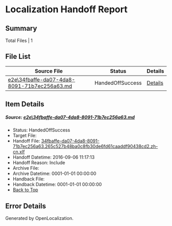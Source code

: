 # <a name='report-top'></a> Localization Handoff Report

## Summary
 Total Files | 1

## File List
 Source File | Status | Details 
 ----------- | ------ | ------- 
 [e2e\34fbaffe-da07-4da8-8091-71b7ec256a63.md](https://github.com/OpenLocalizationTestOrg/ol-test0/blob/83a0f91bd1e14e2c15f3a3ab3d1d975b7facaa41/e2e/34fbaffe-da07-4da8-8091-71b7ec256a63.md) | HandedOffSuccess | [Details](#16be326787db63be808e703b27e5c5e8e0b3708c1)

## Item Details
##### <a name='16be326787db63be808e703b27e5c5e8e0b3708c1'></a> Source: [e2e\34fbaffe-da07-4da8-8091-71b7ec256a63.md](https://github.com/OpenLocalizationTestOrg/ol-test0/blob/83a0f91bd1e14e2c15f3a3ab3d1d975b7facaa41/e2e/34fbaffe-da07-4da8-8091-71b7ec256a63.md)
* Status: HandedOffSuccess
* Target File: 
* Handoff File: [34fbaffe-da07-4da8-8091-71b7ec256a63.265c527b48ba0c8fb30de6fd61caaddf90438cd2.zh-cn.xlf](https://github.com/OpenLocalizationTestOrg/ol-test0-handoff/blob/6eb9a1dae771db5b5d7f35ad8ef17fb9f7cd9b05/ol-handoff/OpenLocalizationTestOrg/ol-test0-zhcn/ci/ht/34fbaffe-da07-4da8-8091-71b7ec256a63.265c527b48ba0c8fb30de6fd61caaddf90438cd2.zh-cn.xlf)
* Handoff Datetime: 2016-09-06 11:17:13
* Handoff Reason: Include
* Archive File: 
* Archive Datetime: 0001-01-01 00:00:00
* Handback File: 
* Handback Datetime: 0001-01-01 00:00:00
* [Back to Top](#report-top)


## Error Details

Generated by OpenLocalization.
